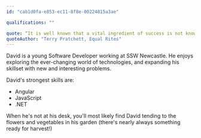 ```yaml
---
id: "cab1d0fa-e853-ec11-8f8e-00224815a3ae"

qualifications: ""

quote: “It is well known that a vital ingredient of success is not knowing that what you're attempting can't be done.” 
quoteAuthor: "Terry Pratchett, Equal Rites"
---
```


David is a young Software Developer working at SSW Newcastle. He enjoys exploring the ever-changing world of technologies, and expanding his skillset with new and interesting problems.

David's strongest skills are:

* Angular
* JavaScript
* .NET

When he's not at his desk, you'll most likely find David tending to the flowers and vegetables in his garden (there's nearly always something ready for harvest!)